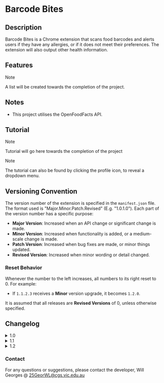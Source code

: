 # Barcode Bites

## Description

Barcode Bites is a Chrome extension that scans food barcodes and alerts users if they have any allergies, or if it does not meet their preferences. The extension will also output other health information.

## Features

> [!NOTE]
> A list will be created towards the completion of the project.

## Notes

- This project utilises the OpenFoodFacts API.

## Tutorial

> [!NOTE]
> Tutorial will go here towards the completion of the project

> [!NOTE]
> The tutorial can also be found by clicking the profile icon, to reveal a dropdown menu.

## Versioning Convention

The version number of the extension is specified in the `manifest.json` file. The format used is "Major.Minor.Patch.Revised" (E.g. "1.0.1.0"). Each part of the version number has a specific purpose:

- **Major Version**: Increased when an API change or significant change is made.
- **Minor Version**: Increased when functionality is added, or a medium-scale change is made.
- **Patch Version**: Increased when bug fixes are made, or minor things updated.
- **Revised Version**: Increased when minor wording or detail changed.

### Reset Behavior

Whenever the number to the left increases, all numbers to its right reset to 0. For example:
- If `1.1.2.3` receives a **Minor** version upgrade, it becomes `1.2.0`.

It is assumed that all releases are **Revised Versions** of 0, unless otherwise specified.

## Changelog

<details>
<summary>1.0</summary>
    <details>
    <summary>1.0.0 - (22/7/24 4:45pm)</summary>
    - Files and IDE Setup
    </details>
    <details>
    <summary>1.0.1 - (22/7/24 4:50pm)</summary>
    - Update Logo
    </details>
    <br>
</details>

<details>
<summary>1.1</summary>
    <details>
    <summary>1.1.0 - (22/7/24 5:25pm)</summary>
    - Connected Project to Github
    </details>
    <details>
    <summary>1.1.1 - (22/7/24 5:35pm)</summary>
    - Set logo on GitHub repository
    </details>
    <details>
    <summary>1.1.2 - (22/7/24 5:45pm)</summary>
    - Update README
    <br>
    - Revert logo change on GitHub repository
    </details>
    <br>
</details>

<details>
<summary>1.2</summary>
    <details>
    <summary>1.2.0 - (22/7/24 9:25pm)</summary>
    - Add Permission in manifest.json.
    <br>
    - Create a Preference page.
    <br>
    - Change icon from dark/light with toggle in preferences.
    </details>
    <details>
    <summary>1.2.1 - (22/7/24 9:50pm)</summary>
    - Fixed a bug that caused a scroll bar to appear when in preferences
    <br>
    - Moved inline CSS into separate styles.css file.
    </details>
    <details>
    <summary>1.2.2 - (22/7/24 10:00pm)</summary>
    - Reformatted the README to include "Note" sections
    </details>
        <details>
        <summary>1.2.2.1 - (22/7/24 10:10pm)</summary>
        - Altered [Versioning Convention](#versioning-convention) in README
        <br>
        - Changed email in Contact
        <br>
        - Added same page link in README
        </details>
        <details>
        <summary>1.2.2.2 - (23/7/24 8:45am)</summary>
        - Updated Changelog format.
        <br>
        - Add Reset Behaviour in README
        </details>
        <details>
        <summary>1.2.2.3 - (23/7/24 8:55am)</summary>
        - Added line breaks in version history.
        <br>
        - Updated Reset Behaviour in README
        </details>
        <details>
        <summary>1.2.2.4 - (23/7/24 9:00am)</summary>
        - Minor Wording Changes.
        </details>
        <details>
        <summary>1.2.2.5 - (23/7/24 9:20am)</summary>
        - Testing formatting changes.
        </details>
        <details>
        <summary>1.2.2.6 - (23/7/24 9:25am)</summary>
        - Fixed formatting bug
        </details>
        <details>
        <summary>1.2.2.7 - (23/7/24 9:30am)</summary>
        - Update Formatting
        </details>
        <details>
        <summary>1.2.2.8 - (23/7/24 9:40am)</summary>
        - Testing
        </details>
        <details>
        <summary>1.2.2.9 - (23/7/24 9:45am)</summary>
        - Further Testing
        </details>
        <details>
        <summary>1.2.2.10 - (23/7/24 9:46am)</summary>
        - Fixed Bug
        </details>
    </details>
</details>

### Contact

For any questions or suggestions, please contact the developer, Will Georges @ 25GeorWL@cgs.vic.edu.au